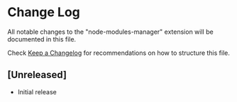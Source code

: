 # Change Log
All notable changes to the "node-modules-manager" extension will be documented in this file.

Check [Keep a Changelog](http://keepachangelog.com/) for recommendations on how to structure this file.

## [Unreleased]
- Initial release